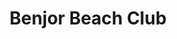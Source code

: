 ---
layout: info
type: Standard
title: Benjor Beach Club
section: fine dining / resort dining
logo: placeholder
ratings: $$$
phone: "26078"
email: benjor@vanuatu.com.vu
address:
description: Towards Devils Point; watch out for their devils curry if you’re not used to spicy food.
---